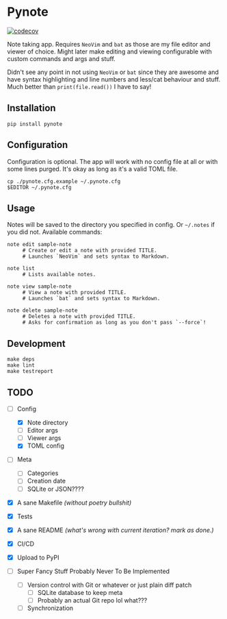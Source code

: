 # Pynote

[![codecov](https://codecov.io/gh/Euromance/pynote/branch/master/graph/badge.svg?token=aRfAPtBzsP)](https://codecov.io/gh/Euromance/pynote)

Note taking app.
Requires `NeoVim` and `bat` as those are my file editor and viewer of choice.
Might later make editing and viewing configurable with custom commands and args and stuff.

Didn't see any point in not using `NeoVim` or `bat` since they are awesome
and have syntax highlighting and line numbers and less/cat behaviour and stuff.
Much better than `print(file.read())` I have to say!

## Installation

```
pip install pynote
```

## Configuration

Configuration is optional. The app will work with no config file at all
or with some lines purged. It's okay as long as it's a valid TOML file.

```
cp ./pynote.cfg.example ~/.pynote.cfg
$EDITOR ~/.pynote.cfg
```

## Usage

Notes will be saved to the directory you specified in config.
Or `~/.notes` if you did not. Available commands:

```
note edit sample-note
     # Create or edit a note with provided TITLE.
     # Launches `NeoVim` and sets syntax to Markdown.

note list
     # Lists available notes.

note view sample-note
     # View a note with provided TITLE.
     # Launches `bat` and sets syntax to Markdown.

note delete sample-note
     # Deletes a note with provided TITLE.
     # Asks for confirmation as long as you don't pass `--force`!
```

## Development

```
make deps
make lint
make testreport
```

## TODO

- [ ] Config
  - [x] Note directory
  - [ ] Editor args
  - [ ] Viewer args
  - [x] TOML config

- [ ] Meta
  - [ ] Categories
  - [ ] Creation date
  - [ ] SQLite or JSON????

- [x] A sane Makefile _(without poetry bullshit)_
- [x] Tests
- [x] A sane README _(what's wrong with current iteration? mark as done.)_
- [x] CI/CD
- [x] Upload to PyPI

- [ ] Super Fancy Stuff Probably Never To Be Implemented
  - [ ] Version control with Git or whatever or just plain diff patch
    - [ ] SQLite database to keep meta
    - [ ] Probably an actual Git repo lol what???
  - [ ] Synchronization
